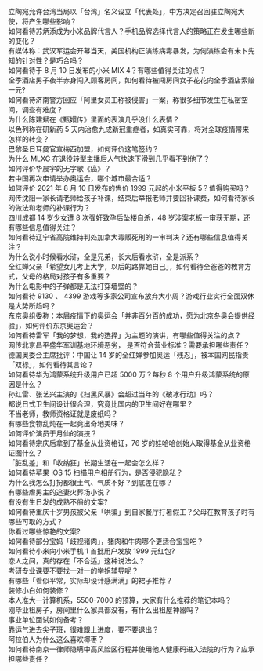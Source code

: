 立陶宛允许台湾当局以「台湾」名义设立「代表处」，中方决定召回驻立陶宛大使，将产生哪些影响？  
如何看待苏炳添成为小米品牌代言人？手机品牌选择代言人的策略正在发生哪些新的变化？  
有媒体称：武汉军运会开幕当天，美国机构正演练病毒暴发，为何演练会有未卜先知的针对性？是巧合吗？  
如何看待于 8 月 10 日发布的小米 MIX 4？有哪些值得关注的点？  
全季酒店男子夜半赤身闯入顾客房间，如何看待被闯房间女子花花向全季酒店索赔一元?  
如何看待济南警方回应「阿里女员工称被侵害」一案，称很多细节发生在私密空间，调查有难度？  
为什么陈建斌在《甄嬛传》里面的表演几乎没什么表情？  
以色列称在研新药 5 天内治愈九成新冠重症者，如真实可靠，将对全球疫情带来怎样的转变？  
巴黎圣日耳曼官宣梅西加盟，如何评价这笔签约？  
为什么 MLXG 在退役转型主播后人气快速下滑到几乎看不到他了？  
如何评价华晨宇的无字歌《癌》？  
若中国再次申请举办奥运会，哪个城市最合适？  
如何评价 2021 年 8 月 10 日发布的售价 1999 元起的小米平板 5？值得购买吗？  
网传沈阳一家长请老师给孩子补课，结束后举报老师并要回补课费，如何看待家长的做法和老师的补课行为？  
四川成都 14 岁少女遭 8 次强奸致孕后坠楼自杀，48 岁涉案老板一审获无期，还有哪些信息值得关注？  
如何看待辽宁省高院维持判处加拿大毒贩死刑的一审判决？还有哪些信息值得关注？  
为什么说小时候看水浒，全是兄弟，长大后看水浒，全是派系？  
全红婵父亲「希望女儿考上大学，以后的路靠她自己」，如何看待全爸爸的教育方式，父母的格局对孩子有多重要？  
为什么电影中的子弹都是无法打穿墙壁的？  
如何看待 9130 、 4399 游戏等多家公司宣布放弃大小周？游戏行业实行全面双休是大势所趋吗？  
东京奥组委称：本届疫情下的奥运会「并非百分百的成功，愿为北京冬奥会提供经验」，如何评价东京奥运会？  
如何看待雷军「我的梦想，我的选择」为主题的演讲，有哪些值得关注的点？  
网传北京昌平盛华军训基地环境恶劣， 是否符合营业标准？需要承担哪些责任？  
德国奥委会主席批评：中国让 14 岁的全红婵参加奥运「残忍」，被本国网民指责「双标」，如何看待其言论？  
如何看待华为鸿蒙系统升级用户已超 5000 万？每秒 8 个用户升级鸿蒙系统的原因是什么？  
孙红雷、张艺兴主演的《扫黑风暴》会超过当年的《破冰行动》吗？  
都说日式卫生间设计很合理，究竟比国内的卫生间好在哪里？  
不当老师，教师资格证就是废纸吗？  
有哪些食物乱炖在一起竟出奇地美味？  
如何评价演员于月仙的演技？  
如何看待宗庆后拿到了基金从业资格证，76 岁的娃哈哈创始人取得基金从业资格证图什么？  
「脏乱差」和「收纳狂」长期生活在一起会怎么样？  
如何看待苹果 iOS 15 扫描用户相册行为，是否侵犯隐私？  
为什么我怎么打扮都很土气、气质不好？到底差在哪？  
有哪些虐男主的追妻火葬场小说？  
有没有生日发的成熟不俗的文案?  
如何看待重庆十岁男孩被父亲「哄骗」到自家餐厅打暑假工？父母在教育孩子时有哪些可取的方式？  
你看过哪些惊艳的文案?  
如何看待部分宝妈「歧视猪肉」，猪肉和牛肉哪个更适合宝宝吃？  
如何看待小米向小米手机 1 首批用户发放 1999 元红包?  
恋人之间，真的存在「不合适」这种说法么？  
考研专业课要不要找一对一的学姐辅导呢？  
有哪些「看似平常，实际却设计感满满」的裙子推荐？  
装修小白如何装修？  
本人准大一计算机系，5500-7000 的预算，大家有什么推荐的笔记本吗？  
刚毕业租房子，房间里什么家具都没有，有什么出租屋神器吗？  
事业单位面试如何备考？  
靠运气进去尖子班，很难跟上进度，要不要退出？  
阿拉伯人为什么这么喜欢椰枣？  
如何看待南京一律师隐瞒中高风险区行程并使用他人健康码进入法院的行为？应承担哪些责任？  

